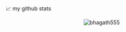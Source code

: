 📈 my github stats

<p align="center"> <img src="https://github-readme-stats.vercel.app/api?username=bhagath555&show_icons=true&theme=gotham" alt="bhagath555" />